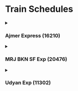 <h1>Train Schedules</h1>

<!----------------------------------------------------------------------------Ajmer Expresss (16210)---------------------------------------------------->
<details>
  <summary><h3>Ajmer Express (16210)</h3></summary>
  <p><b>Days</b>:- Tuesday, Thursday</p>
  <table>
    <thead>
      <th>Dept Time</th>
      <th>From Station</th>
      <th></th>
      <th>To Station</th>
      <th>Arrival Time</th>
      <th>Sleeper Seat</th>
      <th>Price</th>
      <th>3A Seat</th>
      <th>Price</th>
      <th>2A Seat</th>
      <th>Price</th>
      <th>1A Seat</th>
      <th>Price</th>
      <th></th>
      <th>Sleeper Seat</th>
      <th>Price</th>
      <th>3A Seat</th>
      <th>Price</th>
      <th>2A Seat</th>
      <th>Price</th>
      <th>1A Seat</th>
      <th>Price</th>
    </thead>
      <tbody>
        <tr>
          <td>07:10pm</td>
          <td>Mysuru Jn - MYS</td>
          <td>-</td>
          <td>Ajmer Jn - AII</td>
          <td>02:35pm</td>
          <td>47</td>
          <td>810</td>
          <td>27</td>
          <td>2135</td>
          <td>34</td>
          <td>3120</td>
          <td>2</td>
          <td>5325</td>
          <td rowspan = 8>
            S
            n.
            c
            i
            t
            i
            z
            e
            n </td>
          <td>21</td>
          <td>810</td>
          <td>12</td>
          <td>2135</td>
          <td>8</td>
          <td>3120</td>
          <td> - </td>
          <td>5325</td>
        </tr>
        <tr>
          <td>07:10pm</td>
          <td>Mysuru Jn - MYS</td>
          <td>-</td>
          <td>Pune Jn - PUNE</td>
          <td>06:45pm - 06:50pm</td>
          <td>76</td>
          <td>530</td>
          <td>27</td>
          <td>1425</td>
          <td>38</td>
          <td>2050</td>
          <td>2</td>
          <td>3465</td>
          <!---Sn Citizen--->
          <td>21</td>
          <td>530</td>
          <td>12</td>
          <td>1425</td>
          <td>8</td>
          <td>2050</td>
          <td> - </td>
          <td>3465</td>
        </tr>
        <tr>
          <td>07:10pm</td>
          <td>Mysuru Jn - MYS</td>
          <td>-</td>
          <td>Sojat Road - SOD</td>
          <td>12:30pm - 12:32pm</td>
          <td>47</td>
          <td>790</td>
          <td>27</td>
          <td>2085</td>
          <td>34</td>
          <td>3035</td>
          <td>2</td>
          <td>5180</td>
          <!---Sn Citizen--->
          <td>21</td>
          <td>790</td>
          <td>12</td>
          <td>2085</td>
          <td>8</td>
          <td>3035</td>
          <td> - </td>
          <td>5180</td>
        </tr>
        <tr>
          <td>10:10pm - 10:20pm</td>
          <td>KSR Bengaluru - SBC</td>
          <td>-</td>
          <td>Ajmer Jn - AII</td>
          <td>02:35pm</td>
          <td>88</td>
          <td>790</td>
          <td>97</td>
          <td>2085</td>
          <td>16</td>
          <td>3035</td>
          <td>1</td>
          <td>5180</td>
          <!---Sn Citizen--->
          <td>46</td>
          <td>790</td>
          <td>16</td>
          <td>2085</td>
          <td>8</td>
          <td>3035</td>
          <td>-</td>
          <td>5180</td>
        </tr>
        <tr>
          <td>10:10pm - 10:20pm</td>
          <td>KSR Bengaluru - SBC</td>
          <td>-</td>
          <td>Sojat Road - SOD</td>
          <td>12:30pm - 12:32pm</td>
          <td>88</td>
          <td>765</td>
          <td>97</td>
          <td>2025</td>
          <td>16</td>
          <td>2950</td>
          <td>1</td>
          <td>5030</td>
          <!---Sn Citizen--->
          <td>46</td>
          <td>765</td>
          <td>16</td>
          <td>2025</td>
          <td>8</td>
          <td>2950</td>
          <td>-</td>
          <td>5030</td>
        </tr>
        <tr>
          <td>10:10pm - 10:20pm</td>
          <td>KSR Bengaluru - SBC</td>
          <td>-</td>
          <td>Pune Jn - PUNE</td>
          <td>06:45pm - 06:50pm</td>
          <td>88</td>
          <td>495</td>
          <td>101</td>
          <td>1335</td>
          <td>16</td>
          <td>1915</td>
          <td>1</td>
          <td>3240</td>          
          <!---Sn Citizen--->
          <td>46</td>
          <td>495</td>
          <td>16</td>
          <td>1335</td>
          <td>8</td>
          <td>1915</td>
          <td>-</td>
          <td>3240</td>
        </tr>
        <tr>
          <td>06:45pm - 06:50pm</td>
          <td>Pune Jn - PUNE</td>
          <td>-</td>
          <td>Sojat Road - SOD</td>
          <td>12:30pm - 12:32pm</td>
          <td>29</td>
          <td>490</td>
          <td>4</td>
          <td>1320</td>
          <td>4</td>
          <td>1890</td>
          <td>1</td>
          <td>3195</td>          
          <!---Sn Citizen--->
          <td>21</td>
          <td>490</td>
          <td>12</td>
          <td>1320</td>
          <td>8</td>
          <td>1890</td>
          <td>-</td>
          <td>3195</td>
        </tr>
        <tr>
          <td>06:45pm - 06:50pm</td>
          <td>Pune Jn - PUNE</td>
          <td>-</td>
          <td>Ajmer Jn - AII</td>
          <td>02:35pm</td>
          <td>29</td>
          <td>525</td>
          <td>4</td>
          <td>1405</td>
          <td>4</td>
          <td>2025</td>
          <td>1</td>
          <td>3420</td>          
          <!---Sn Citizen--->
          <td>21</td>
          <td>525</td>
          <td>12</td>
          <td>1405</td>
          <td>8</td>
          <td>2025</td>
          <td>-</td>
          <td>3420</td>
        </tr>
      </tbody>
  </table>
</details>


<!----------------------------------------------------------------------------MRJ BKN SF Exp (20476)---------------------------------------------------------->
<details>
  <summary><h3>MRJ BKN SF Exp (20476)</h3></summary>
  <p><b>Days</b>:- Tuesday</p>
  <table>
 <thead>
      <th>Dept Time</th>
      <th>From Station</th>
      <th></th>
      <th>To Station</th>
      <th>Arrival Time</th>
      <th>Sleeper Seat</th>
      <th>Price</th>
      <th>3A Seat</th>
      <th>Price</th>
      <th>2A Seat</th>
      <th>Price</th>
      <th>1A Seat</th>
      <th>Price</th>
      <th></th>
      <th>Sleeper Seat</th>
      <th>Price</th>
      <th>3A Seat</th>
      <th>Price</th>
      <th>2A Seat</th>
      <th>Price</th>
      <th>1A Seat</th>
      <th>Price</th>
    </thead>
      <tbody>
        <tr>
          <td>02:40pm</td>
          <td>Miraj Jn - MRJ</td>
          <td>-</td>
          <td>Bikaner Jn - BKN</td>
          <td>08:15pm</td>
          <td>72</td>
          <td>690</td>
          <td>39</td>
          <td>1805</td>
          <td>12</td>
          <td>2595</td>
          <td>-</td>
          <td>-</td>
          <td rowspan = 4>
            S
            n.
            c
            i
            t
            i
            z
            e
            n </td>
          <td>21</td>
          <td>690</td>
          <td>20</td>
          <td>1805</td>
          <td>8</td>
          <td>2595</td>
          <td>-</td>
          <td>-</td>
        </tr>
        <tr>
          <td>02:40pm</td>
          <td>Miraj Jn - MRJ</td>
          <td>-</td>
          <td>Marwar Jn - MJ</td>
          <td>01:35pm - 01:40pm</td>
          <td>32</td>
          <td>590</td>
          <td>24</td>
          <td>1540</td>
          <td>6</td>
          <td>2200</td>
          <td>-</td>
          <td>-</td>
          <!---Sn Citizen--->
          <td>21</td>
          <td>590</td>
          <td>20</td>
          <td>1540</td>
          <td>8</td>
          <td>2200</td>
          <td></td>
          <td></td>
        </tr>
        <tr>
          <td>08:10pm</td>
          <td>Pune Jn - PUNE</td>
          <td>-</td>
          <td>Marwar Jn - MJ</td>
          <td>01:35pm - 01:40pm</td>
          <td>136</td>
          <td>510</td>
          <td>102</td>
          <td>1340</td>
          <td>25</td>
          <td>1900</td>
          <td>-</td>
          <td>-</td>
          <!---Sn Citizen--->
          <td>49</td>
          <td>510</td>
          <td>20</td>
          <td>1340</td>
          <td>8</td>
          <td>1900</td>
          <td>-</td>
          <td>-</td>
        </tr>
        <tr>
          <td>08:10pm</td>
          <td>Pune Jn - PUNE</td>
          <td>-</td>
          <td>Bikaner Jn - BKN</td>
          <td>08:15pm</td>
          <td>124</td>
          <td>615</td>
          <td>90</td>
          <td>1610</td>
          <td>21</td>
          <td>2305</td>
          <td>-</td>
          <td>-</td>
          <!---Sn Citizen--->
          <td>49</td>
          <td>615</td>
          <td>20</td>
          <td>610</td>
          <td>8</td>
          <td>2305</td>
          <td>-</td>
          <td>-</td>
        </tr>
      </tbody>
  </table>
</details>

<!----------------------------------------------------------------------------Udyan Exp (11302)---------------------------------------------------->
<details>
  <summary><h3>Udyan Exp (11302)</h3></summary>
  <p><b>Days</b>:- Daily</p>
  <table>
 <thead>
      <th>Dept Time</th>
      <th>From Station</th>
      <th></th>
      <th>To Station</th>
      <th>Arrival Time</th>
      <th>Sleeper Seat</th>
      <th>Price</th>
      <th>3A Seat</th>
      <th>Price</th>
      <th>2A Seat</th>
      <th>Price</th>
      <th>1A Seat</th>
      <th>Price</th>
      <th></th>
      <th>Sleeper Seat</th>
      <th>Price</th>
      <th>3A Seat</th>
      <th>Price</th>
      <th>2A Seat</th>
      <th>Price</th>
      <th>1A Seat</th>
      <th>Price</th>
      <th></th>
      <th>Sleeper Seat</th>
      <th>Price</th>
      <th>3A Seat</th>
      <th>Price</th>
      <th>2A Seat</th>
      <th>Price</th>
      <th>1A Seat</th>
      <th>Price</th>
  </thead>
  <tbody>
    <tr>
      <td>08:40pm</td>
      <td>KSR Bengaluru - SBC</td>
      <td>-</td>
      <td>C Shivaju Mah T - CSMT</td>
      <td>08:15pm</td>
      <td>181</td>
      <td>530</td>
      <td>86</td>
      <td>1425</td>
      <td>29</td>
      <td>2050</td>
      <td>14</td>
      <td>3465</td>
          <td rowspan = 2>
            S
            n.
            c
            i
            t
            i
            z
            e
            n </td>
          <td>49</td>
          <td>530</td>
          <td>12</td>
          <td>1425</td>
          <td>8</td>
          <td>2050</td>
          <td>-</td>
          <td>3465</td>
    </tr>
    <tr>
      <td>08:40pm</td>
      <td>KSR Bengaluru - SBC</td>
      <td>-</td>
      <td>Pune Jn - Pune</td>
      <td>04:05pm - 04:10pm</td>
      <td>237</td>
      <td>475</td>
      <td>86</td>
      <td>1275</td>
      <td>29</td>
      <td>1825</td>
      <td>14</td>
      <td>3080</td>
          <!---Sn Citizen--->
          <td>49</td>
          <td>475</td>
          <td>12</td>
          <td>1275</td>
          <td>8</td>
          <td>1825</td>
          <td>-</td>
          <td>3080</td>
    </tr>
  </tbody>
  </table>
</details>

<!-----

<details>
  <summary><h3>TRAIN_NAME</h3></summary>
  <p><b>Days</b>:- </p>
  <table>
 <thead>
      <th>Dept Time</th>
      <th>From Station</th>
      <th></th>
      <th>To Station</th>
      <th>Arrival Time</th>
      <th>Sleeper Seat</th>
      <th>Price</th>
      <th>3A Seat</th>
      <th>Price</th>
      <th>2A Seat</th>
      <th>Price</th>
      <th>1A Seat</th>
      <th>Price</th>
  </thead>
  <tbody>
    <tr>
      <td></td>
      <td></td>
      <td>-</td>
      <td></td>
      <td></td>
      <td></td>
      <td></td>
      <td></td>
      <td></td>
      <td></td>
      <td></td>
      <td></td>
      <td></td>
      <td rowspan = 6></td>
      <td></td>
      <td></td>
      <td></td>
      <td></td>
      <td></td>
      <td></td>
      <td></td>
      <td></td>
    </tr>
  </tbody>

  </table>
</details>

-->
